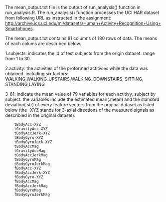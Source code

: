 The mean_output.txt file is the output of run_analysis() function in run_analysis.R.
The run_analysis() function processes the UCI HAR dataset from following URL as 
instructed in the assignment: 
http://archive.ics.uci.edu/ml/datasets/Human+Activity+Recognition+Using+Smartphones.

The mean_output.txt contains 81 columns of 180 rows of data. The means of each colums
are described below.

1.subjects: indicates the id of test subjects from the origin dataset. range from 1 to 30.

2.activity: the activities of the proformed actitivies while the data was obtained.
        including six factors: WALKING,WALKING_UPSTAIRS,WALKING_DOWNSTAIRS, SITTING, STANDING,LAYING

3-81: indicate the mean value of 79 variables for each actitivy, subject by subject.
        the variables include the estimated mean(.mean) and the standard deviation(.str) of every 
        feature vectors from the original dataset as listed below (the -XYZ stands for 3-axial directions
        of the measured signals as describled in the original dataset).

        tBodyAcc-XYZ
        tGravityAcc-XYZ
        tBodyAccJerk-XYZ
        tBodyGyro-XYZ
        tBodyGyroJerk-XYZ
        tBodyAccMag
        tGravityAccMag
        tBodyAccJerkMag
        tBodyGyroMag
        tBodyGyroJerkMag
        fBodyAcc-XYZ
        fBodyAccJerk-XYZ
        fBodyGyro-XYZ
        fBodyAccMag
        fBodyAccJerkMag
        fBodyGyroMag
        fBodyGyroJerkMag
